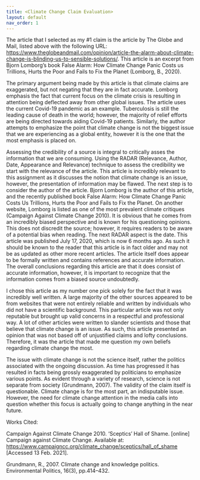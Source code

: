 ```yaml
---
title: <Climate Change Claim Evaluation>
layout: default
nav_order: 1
---
```

The article that I selected as my #1 claim is the article by The Globe and Mail, listed above with the following URL: https://www.theglobeandmail.com/opinion/article-the-alarm-about-climate-change-is-blinding-us-to-sensible-solutions/. This article is an excerpt from Bjorn Lomborg’s book False Alarm: How Climate Change Panic Costs us Trillions, Hurts the Poor and Fails to Fix the Planet (Lomborg, B., 2020). 

The primary argument being made by this article is that climate claims are exaggerated, but not negating that they are in fact accurate. Lomborg emphasis the fact that current focus on the climate crisis is resulting in attention being deflected away from other global issues. The article uses the current Covid-19 pandemic as an example. Tuberculosis is still the leading cause of death in the world; however, the majority of relief efforts are being directed towards aiding Covid-19 patients. Similarly, the author attempts to emphasize the point that climate change is not the biggest issue that we are experiencing as a global entity, however it is the one that the most emphasis is placed on.

Assessing the credibility of a source is integral to critically asses the information that we are consuming. Using the RADAR (Relevance, Author, Date, Appearance and Relevance) technique to assess the credibility we start with the relevance of the article. This article is incredibly relevant to this assignment as it discusses the notion that climate change is an issue, however, the presentation of information may be flawed. The next step is to consider the author of the article. Bjorn Lomborg is the author of this article, and the recently published book False Alarm: How Climate Change Panic Costs Us Trillions, Hurts the Poor and Fails to Fix the Planet. On another website, Lomborg is listed as one of the most prevalent climate critiques (Campaign Against Climate Change 2010). It is obvious that he comes from an incredibly biased perspective and is known for his questioning opinions. This does not discredit the source; however, it requires readers to be aware of a potential bias when reading. The next RADAR aspect is the date. This article was published July 17, 2020, which is now 6 months ago. As such it should be known to the reader that this article is in fact older and may not be as updated as other more recent articles. The article itself does appear to be formally written and contains references and accurate information.  The overall conclusions regarding this article are that it does consist of accurate information, however, it is important to recognize that the information comes from a biased source undoubtedly. 

I chose this article as my number one pick solely for the fact that it was incredibly well written. A large majority of the other sources appeared to be from websites that were not entirely reliable and written by individuals who did not have a scientific background. This particular article was not only reputable but brought up valid concerns in a respectful and professional way. A lot of other articles were written to slander scientists and those that believe that climate change is an issue. As such, this article presented an opinion that was not based off of unjustified claims and lofty conclusions. Therefore, it was the article that made me question my own beliefs regarding climate change the most.


The issue with climate change is not the science itself, rather the politics associated with the ongoing discussion. As time has progressed it has resulted in facts being grossly exaggerated by politicians to emphasize various points. As evident through a variety of research, science is not separate from society (Grundmann, 2007). The validity of the claim itself is questionable. Climate change is for the most part, an indisputable issue. However, the need for climate change attention in the media calls into question whether this focus is actually going to change anything in the near future. 

Works Cited:

Campaign Against Climate Change 2010. ‘Sceptics’ Hall of Shame. [online] Campaign against Climate Change. Available at: <https://www.campaigncc.org/climate_change/sceptics/hall_of_shame> [Accessed 13 Feb. 2021].

Grundmann, R., 2007. Climate change and knowledge politics. Environmental Politics, 16(3), pp.414–432.

